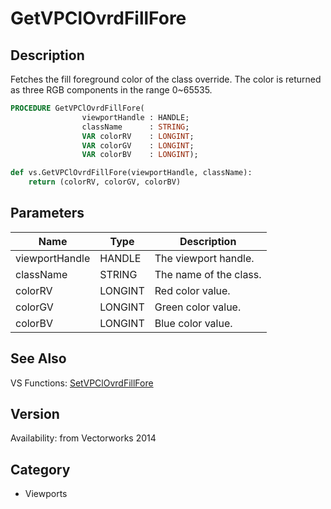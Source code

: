 # GetVPClOvrdFillFore

## Description
Fetches the fill foreground color of the class override. The color is returned as three RGB components in the range 0~65535.

```pascal
PROCEDURE GetVPClOvrdFillFore(
				viewportHandle : HANDLE;
				className      : STRING;
				VAR colorRV    : LONGINT;
				VAR colorGV    : LONGINT;
				VAR colorBV    : LONGINT);
```

```python
def vs.GetVPClOvrdFillFore(viewportHandle, className):
    return (colorRV, colorGV, colorBV)
```

## Parameters
|Name|Type|Description|
|---|---|---|
|viewportHandle|HANDLE|The viewport handle.|
|className|STRING|The name of the class.|
|colorRV|LONGINT|Red color value.|
|colorGV|LONGINT|Green color value.|
|colorBV|LONGINT|Blue color value.|

## See Also
VS Functions:
[SetVPClOvrdFillFore](SetVPClOvrdFillFore.md)

## Version
Availability: from Vectorworks 2014

## Category
* Viewports

